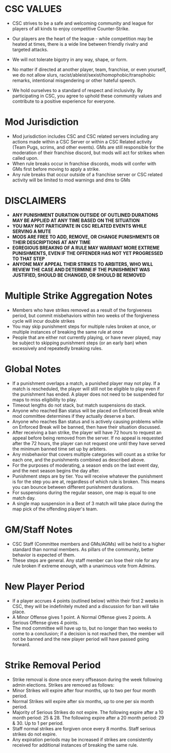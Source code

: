 # CSC VALUES

- CSC strives to be a safe and welcoming community and league for players of all kinds to enjoy competitive Counter-Strike.

- Our players are the heart of the league - while competition may be heated at times, there is a wide line between friendly rivalry and targeted attacks.

- We will not tolerate bigotry in any way, shape, or form.

- No matter if directed at another player, team, franchise, or even yourself, we do not allow slurs, racist/ableist/sexist/homophobic/transphobic remarks, intentional misgendering or other hateful speech. 

- We hold ourselves to a standard of respect and inclusivity. By participating in CSC, you agree to uphold these community values and contribute to a positive experience for everyone.

# Mod Jurisdiction

 - Mod jurisdiction includes CSC and CSC related servers including any actions made within a CSC Server or within a CSC Related activity (Team Pugs, scrims, and other events). GMs are still responsible for the moderation of their franchise discord, but mods will act for strikes when called upon.
 - When rule breaks occur in franchise discords, mods will confer with GMs first before moving to apply a strike.
 - Any rule breaks that occur outside of a franchise server or CSC related activity will be limited to mod warnings and dms to GMs

# DISCLAIMERS

 - **ANY PUNISHMENT DURATION OUTSIDE OF OUTLINED DURATIONS MAY BE APPLIED AT ANY TIME BASED ON THE SITUATION**
 - **YOU MAY NOT PARTICIPATE IN CSC RELATED EVENTS WHILE SERVING A MUTE**
 - **MODS ARE FREE TO ADD, REMOVE, OR CHANGE PUNISHMENTS OR THEIR DESCRIPTIONS AT ANY TIME**
 - **EGREGIOUS BREAKING OF A RULE MAY WARRANT MORE EXTREME PUNISHMENTS, EVEN IF THE OFFENDER HAS NOT YET PROGRESSED TO THAT STEP**
 - **ANYONE MAY APPEAL THEIR STRIKES TO ARBITERS, WHO WILL REVIEW THE CASE AND DETERMINE IF THE PUNISHMENT WAS JUSTIFIED, SHOULD BE CHANGED, OR SHOULD BE REMOVED**

# Multiple Strike Aggregation Notes

 - Members who have strikes removed as a result of the forgiveness period, but commit misbehaviors within two weeks of the forgiveness cycle will incur double strikes
 - You may skip punishment steps for multiple rules broken at once, or multiple instances of breaking the same rule at once
 - People that are either not currently playing, or have never played, may be subject to skipping punishment steps (or an early ban) when excessively and repeatedly breaking rules.

# Global Notes

 - If a punishment overlaps a match, a punished player may not play. If a match is rescheduled, the player will still not be eligible to play even if the punishment has ended. A player does not need to be suspended for maps to miss eligibility to play.
 - Timeout lengths do not stack, but match suspensions do stack.
 - Anyone who reached Ban status will be placed on Enforced Break while mod committee determines if they actually deserve a ban.
 - Anyone who reaches Ban status and is actively causing problems while on Enforced Break will be banned, then have their situation discussed.
 - After receiving a ban strike, the player will have 72 hours to request an appeal before being removed from the server.  If no appeal is requested after the 72 hours, the player can not request one until they have served the minimum banned time set up by arbiters.
 - Any misbehavior that covers multiple categories will count as a strike for each one, and the punishments combined as described above.
 - For the purposes of moderating, a season ends on the last event day, and the next season begins the day after.
 - Punishment steps are by tier. You will receive whatever the punishment is for the step you are at, regardless of which rule is broken. This means you can bounce between different punishment durations.
 - For suspensions during the regular season, one map is equal to one match day.
 - A single map suspension in a Best of 3 match will take place during the map pick of the offending player's team.

# GM/Staff Notes

 - CSC Staff (Committee members and GMs/AGMs) will be held to a higher standard than normal members. As pillars of the community, better behavior is expected of them.
 - These steps are general. Any staff member can lose their role for any rule broken if extreme enough, with a unanimous vote from Admins.

# New Player Period

 - If a player accrues 4 points (outlined below) within their first 2 weeks in CSC, they will be indefinitely muted and a discussion for ban will take place. 
 - A Minor Offense gives 1 point. A Normal Offense gives 2 points. A Serious Offense gives 4 points.
 - The mod committee will have up to, but no longer than two weeks to come to a conclusion; if a decision is not reached then, the member will not be banned and the new player period will have passed going forward. 

# Strike Removal Period
 - Strike removal is done once every offseason during the week following admin elections. Strikes are removed as follows:
 - Minor Strikes will expire after four months, up to two per four month period.
 - Normal Strikes will expire after six months, up to one per six month period.
 - Majority of Serious Strikes do not expire. The following expire after a 10 month period: 25 & 28. The following expire after a 20 month period: 29 & 30. Up to 1 per period.
 - Staff normal strikes are forgiven once every 8 months. Staff serious strikes do not expire.
 - Any expiration periods may be increased if strikes are consistently received for additional instances of breaking the same rule.
